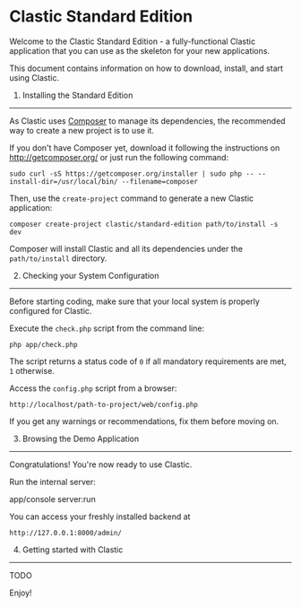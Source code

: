 Clastic Standard Edition
========================

Welcome to the Clastic Standard Edition - a fully-functional Clastic
application that you can use as the skeleton for your new applications.

This document contains information on how to download, install, and start
using Clastic.

1) Installing the Standard Edition
----------------------------------

As Clastic uses [Composer][1] to manage its dependencies, the recommended way
to create a new project is to use it.

If you don't have Composer yet, download it following the instructions on
http://getcomposer.org/ or just run the following command:

    sudo curl -sS https://getcomposer.org/installer | sudo php -- --install-dir=/usr/local/bin/ --filename=composer

Then, use the `create-project` command to generate a new Clastic application:

    composer create-project clastic/standard-edition path/to/install -s dev

Composer will install Clastic and all its dependencies under the
`path/to/install` directory.

2) Checking your System Configuration
-------------------------------------

Before starting coding, make sure that your local system is properly
configured for Clastic.

Execute the `check.php` script from the command line:

    php app/check.php

The script returns a status code of `0` if all mandatory requirements are met,
`1` otherwise.

Access the `config.php` script from a browser:

    http://localhost/path-to-project/web/config.php

If you get any warnings or recommendations, fix them before moving on.

3) Browsing the Demo Application
--------------------------------

Congratulations! You're now ready to use Clastic.

Run the internal server:

   app/console server:run

You can access your freshly installed backend at

    http://127.0.0.1:8000/admin/

4) Getting started with Clastic
-------------------------------

TODO

Enjoy!

[1]:  http://getcomposer.org/
